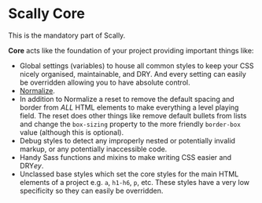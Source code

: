 ﻿# Scally Core

This is the mandatory part of Scally.

**Core** acts like the foundation of your project providing important things like:

- Global settings (variables) to house all common styles to keep your CSS nicely organised,
maintainable, and DRY. And every setting can easily be overridden allowing you to have absolute
control.
- [Normalize](http://necolas.github.io/normalize.css/).
- In addition to Normalize a reset to remove the default spacing and border from *ALL* HTML
elements to make everything a level playing field. The reset does other things like remove default
bullets from lists and change the `box-sizing` property to the more friendly `border-box` value
(although this is optional).
- Debug styles to detect any improperly nested or potentially invalid markup, or any potentially
inaccessible code.
- Handy Sass functions and mixins to make writing CSS easier and DRY*ey*.
- Unclassed base styles which set the core styles for the main HTML elements of a project e.g. `a`,
`h1-h6`, `p`, etc. These styles have a very low specificity so they can easily be overridden.